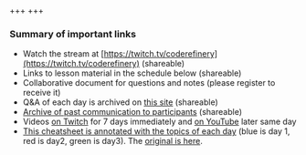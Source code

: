 +++
+++

### Summary of important links

- Watch the stream at [https://twitch.tv/coderefinery](https://twitch.tv/coderefinery) (shareable)
- Links to lesson material in the schedule below (shareable)
- Collaborative document for questions and notes (please register to receive it)
- Q&A of each day is archived on [this site](@/questions/_index.md) (shareable)
- [Archive of past communication to participants](@/communication/_index.md) (shareable)
- Videos [on Twitch](https://www.twitch.tv/coderefinery/videos) for 7 days immediately
  and [on YouTube](https://www.youtube.com/playlist?list=PLpLblYHCzJADyLxv8GRyxFiRJBhQ-G0NQ) later same day
- [This cheatsheet is annotated with the topics of each
  day](cheatsheet-annotated.pdf) (blue is day 1, red is day2,
  green is day3).  The [original is here](https://aaltoscicomp.github.io/cheatsheets/git-the-way-you-need-it-cheatsheet.pdf).
